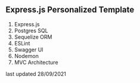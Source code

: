 ## Express.js Personalized Template

1. Express.js
2. Postgres SQL 
3. Sequelize ORM
4. ESLint
5. Swagger UI
6. Nodemon
7. MVC Architecture

last updated 28/09/2021